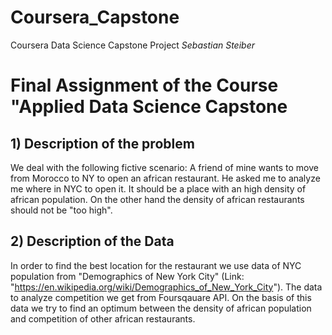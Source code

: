 # Coursera_Capstone
Coursera Data Science Capstone Project
*Sebastian Steiber*
# Final Assignment of the Course "Applied Data Science Capstone
## 1) Description of the problem
We deal with the following fictive scenario:
A friend of mine wants to move from Morocco to NY to open an african restaurant. He asked me to analyze me where in NYC to open it. It should be a place with an high density of african population. On the other hand the density of african restaurants should not be "too high".

## 2) Description of the Data
In order to find the best location for the restaurant we use data of NYC population from "Demographics of New York City" (Link: "https://en.wikipedia.org/wiki/Demographics_of_New_York_City"). The data to analyze competition we get from Foursqauare API. On the basis of this data we try to find an optimum between the density of african population and competition of other african restaurants.

